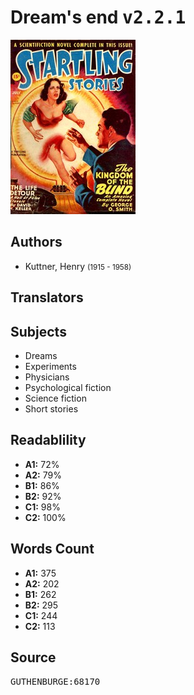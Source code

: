 # Dream's end <kbd>v2.2.1</kbd>

![](./cover.medium.jpg "")

## Authors


 - Kuttner, Henry <small>(1915 - 1958)</small>

## Translators



## Subjects


 - Dreams
 - Experiments
 - Physicians
 - Psychological fiction
 - Science fiction
 - Short stories

## Readablility


 - **A1:** 72%
 - **A2:** 79%
 - **B1:** 86%
 - **B2:** 92%
 - **C1:** 98%
 - **C2:** 100%

## Words Count


 - **A1:** 375
 - **A2:** 202
 - **B1:** 262
 - **B2:** 295
 - **C1:** 244
 - **C2:** 113

## Source


<kbd>GUTHENBURGE:68170</kbd>
